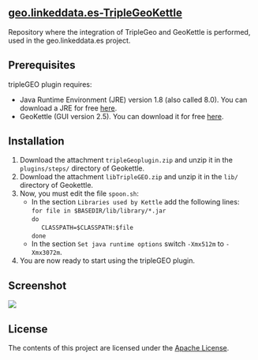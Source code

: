 <html>
	<head></head>
	<body>
		<div id="readme" class="clearfix announce instapaper_body md">
			<article class="markdown-body entry-content" itemprop="mainContentOfPage">
				<h2><a name="welcome" class="anchor" href="#welcome"><span class="octicon octicon-link"></span>geo.linkeddata.es-TripleGeoKettle</a></h2>
				<p>Repository where the integration of TripleGeo and GeoKettle is performed, used in the geo.linkeddata.es project.</p>
				<h2><a name="prerequisites" class="anchor" href="#Prerequisites"><span class="octicon octicon-link"></span></a>Prerequisites</h2>
				tripleGEO plugin requires: 
				<ul>
					<li>Java Runtime Environment (JRE) version 1.8 (also called 8.0). You can download a JRE for free <a href="http://www.oracle.com/technetwork/java/index.html">here</a>.</li>
					<li>GeoKettle (GUI version 2.5). You can download it for free <a href="http://www.spatialytics.org/projects/geokettle/">here</a>.</li>
				</ul>
				<h2><a name="installation" class="anchor" href="#Installation"><span class="octicon octicon-link"></span></a>Installation</h2>
				<ol>
					<li>Download the attachment <code>tripleGeoplugin.zip</code> and unzip it in the <code>plugins/steps/</code> directory of Geokettle.</li>
					<li>Download the attachment <code>libTripleGEO.zip</code> and unzip it in the <code>lib/</code> directory of Geokettle.</li>
					<li>Now, you must edit the file <code>spoon.sh</code>:<br/>
						<ul>
							<li>In the section <code>Libraries used by Kettle</code> add the following lines:<br/>
								<code>for file in $BASEDIR/lib/library/*.jar</code><br/>
								<code>do</code><br/>
									 &nbsp; &nbsp; &nbsp;<code>CLASSPATH=$CLASSPATH:$file</code><br/>
								<code>done</code>
							</li>
							<li>In the section <code>Set java runtime options</code> switch <code>-Xmx512m</code> to <code>-Xmx3072m</code>.</li>
						</ul>
					</li>
					<li>You are now ready to start using the tripleGEO plugin.</li>
				</ol>
				<h2><a name="screenshot" class="anchor" href="#Screenshot"><span class="octicon octicon-link"></span></a>Screenshot</h2>
				<img src="https://github.com/oeg-upm/geo.linkeddata.es-TripleGeoKettle/blob/master/distrib/Screenshot.png">				
				<h2><a name="license" class="anchor" href="#license"><span class="octicon octicon-link"></span></a>License</h2>
				<p>The contents of this project are licensed under the <a href="https://github.com/oeg-upm/geo.linkeddata.es-TripleGeoKettle/blob/master/LICENSE">Apache License</a>.</p>
			</article>
		</div>
	</body>
</html>